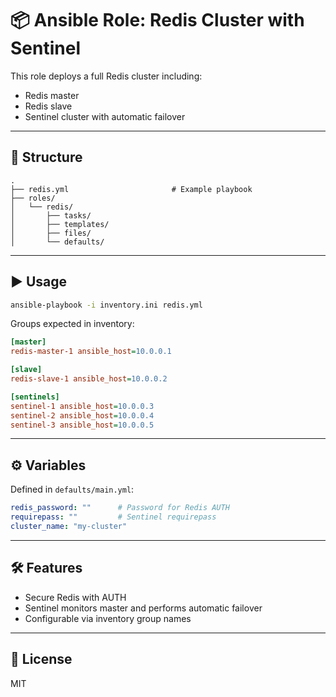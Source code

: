 # 📦 Ansible Role: Redis Cluster with Sentinel

This role deploys a full Redis cluster including:
- Redis master
- Redis slave
- Sentinel cluster with automatic failover

---

## 📁 Structure

```
.
├── redis.yml                       # Example playbook
├── roles/
│   └── redis/
│       ├── tasks/
│       ├── templates/
│       ├── files/
│       └── defaults/
```

---

## ▶️ Usage

```bash
ansible-playbook -i inventory.ini redis.yml
```

Groups expected in inventory:

```ini
[master]
redis-master-1 ansible_host=10.0.0.1

[slave]
redis-slave-1 ansible_host=10.0.0.2

[sentinels]
sentinel-1 ansible_host=10.0.0.3
sentinel-2 ansible_host=10.0.0.4
sentinel-3 ansible_host=10.0.0.5
```

---

## ⚙️ Variables

Defined in `defaults/main.yml`:

```yaml
redis_password: ""      # Password for Redis AUTH
requirepass: ""         # Sentinel requirepass
cluster_name: "my-cluster"
```

---

## 🛠 Features

- Secure Redis with AUTH
- Sentinel monitors master and performs automatic failover
- Configurable via inventory group names

---

## 📄 License

MIT